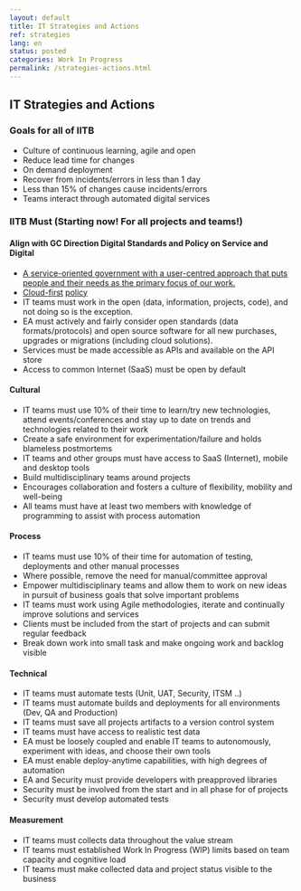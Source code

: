 ```yaml
---
layout: default
title: IT Strategies and Actions
ref: strategies
lang: en
status: posted
categories: Work In Progress
permalink: /strategies-actions.html
---
```


## IT Strategies and Actions

### Goals for all of IITB

- Culture of continuous learning, agile and open
- Reduce lead time for changes
- On demand deployment
- Recover from incidents/errors in less than 1 day
- Less than 15% of changes cause incidents/errors
- Teams interact through automated digital services

### IITB Must (Starting now! For all projects and teams!)

#### Align with GC Direction Digital Standards and Policy on Service and Digital

- [A service-oriented government with a user-centred approach that puts people and their needs as the primary focus of our work.](https://www.canada.ca/en/government/system/digital-government/digital-operations-strategic-plan-2018-2022.html)
- [Cloud-first](https://www.canada.ca/en/government/system/digital-government/digital-operations-strategic-plan-2018-2022.html) [policy](https://www.tbs-sct.gc.ca/pol/doc-eng.aspx?id=12755)
- IT teams must work in the open (data, information, projects, code), and not doing so is the exception.
- EA must actively and fairly consider open standards (data formats/protocols) and open source software for all new purchases, upgrades or migrations (including cloud solutions).
- Services must be made accessible as APIs and available on the API store
- Access to common Internet (SaaS) must be open by default

#### Cultural

- IT teams must use 10% of their time to learn/try new technologies, attend events/conferences and stay up to date on trends and technologies related to their work
- Create a safe environment for experimentation/failure and holds blameless postmortems
- IT teams and other groups must have access to SaaS (Internet), mobile and desktop tools
- Build multidisciplinary teams around projects
- Encourages collaboration and fosters a culture of flexibility, mobility and well-being
- All teams must have at least two members with knowledge of programming to assist with process automation

#### Process

- IT teams must use 10% of their time for automation of testing, deployments and other manual processes
- Where possible, remove the need for manual/committee approval
- Empower multidisciplinary teams and allow them to work on new ideas in pursuit of business goals that solve important problems
- IT teams must work using Agile methodologies, iterate and continually improve solutions and services
- Clients must be included from the start of projects and can submit regular feedback
- Break down work into small task and make ongoing work and backlog visible

#### Technical

- IT teams must automate tests (Unit, UAT, Security, ITSM ..)
- IT teams must automate builds and deployments for all environments (Dev, QA and Production)
- IT teams must save all projects artifacts to a version control system
- IT teams must have access to realistic test data
- EA must be loosely coupled and enable IT teams to autonomously, experiment with ideas, and choose their own tools
- EA must enable deploy-anytime capabilities, with high degrees of automation
- EA and Security must provide developers with preapproved libraries
- Security must be involved from the start and in all phase for of projects
- Security must develop automated tests

#### Measurement

- IT teams must collects data throughout the value stream
- IT teams must established Work In Progress (WIP) limits based on team capacity and cognitive load
- IT teams must make collected data and project status visible to the business
